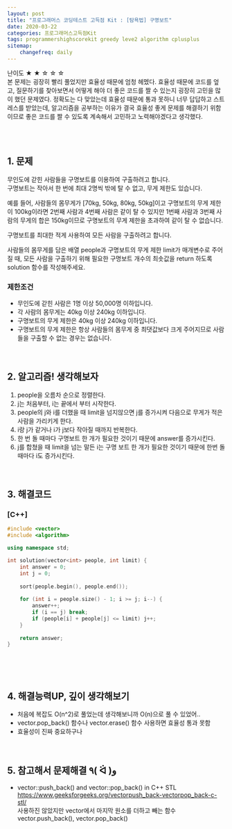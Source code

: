 ```yaml
---
layout: post
title: "프로그래머스 코딩테스트 고득점 Kit : [탐욕법] 구명보트"
date: 2020-03-22
categories: 프로그래머스고득점Kit
tags: programmershighscorekit greedy leve2 algorithm cplusplus
sitemap:
    changefreq: daily
---
```


난이도 ★ ★ ☆ ☆ ☆  
본 문제는 굉장히 빨리 풀었지만 효율성 때문에 엄청 헤멨다. 효율성 때문에 코드를 엎고, 질문하기를 찾아보면서 어떻게 해야 더 좋은 코드를 짤 수 있는지 굉장히 고민을 많이 했던 문제였다. 정확도는 다 맞았는데 효율성 때문에 통과 못하니 너무 답답하고 스트레스를 받았는데, 알고리즘을 공부하는 이유가 결국 효율성 좋게 문제를 해결하기 위함이므로 좋은 코드를 짤 수 있도록 계속해서 고민하고 노력해야겠다고 생각했다.  
<br/>

<br/>

## 1. 문제
무인도에 갇힌 사람들을 구명보트를 이용하여 구출하려고 합니다.  
구명보트는 작아서 한 번에 최대 2명씩 밖에 탈 수 없고, 무게 제한도 있습니다.  

예를 들어, 사람들의 몸무게가 [70kg, 50kg, 80kg, 50kg]이고 구명보트의 무게 제한이 100kg이라면 2번째 사람과 4번째 사람은 같이 탈 수 있지만 1번째 사람과 3번째 사람의 무게의 합은 150kg이므로 구명보트의 무게 제한을 초과하여 같이 탈 수 없습니다.  

구명보트를 최대한 적게 사용하여 모든 사람을 구출하려고 합니다.  

사람들의 몸무게를 담은 배열 people과 구명보트의 무게 제한 limit가 매개변수로 주어질 때, 모든 사람을 구출하기 위해 필요한 구명보트 개수의 최솟값을 return 하도록 solution 함수를 작성해주세요.  

### 제한조건
- 무인도에 갇힌 사람은 1명 이상 50,000명 이하입니다.
- 각 사람의 몸무게는 40kg 이상 240kg 이하입니다.
- 구명보트의 무게 제한은 40kg 이상 240kg 이하입니다.
- 구명보트의 무게 제한은 항상 사람들의 몸무게 중 최댓값보다 크게 주어지므로 사람들을 구출할 수 없는 경우는 없습니다.
<br/><br/><br/>

## 2. 알고리즘! 생각해보자
1) people을 오름차 순으로 정렬한다.  
2) j는 처음부터, i는 끝에서 부터 시작한다.  
3) people의 j와 i를 더했을 때 limit을 넘지않으면 j를 증가시켜 다음으로 무게가 적은 사람을 가리키게 한다.  
4) i랑 j가 같거나 i가 j보다 작아질 때까지 반복한다.  
5) 한 번 돌 때마다 구명보트 한 개가 필요한 것이기 때문에 answer를 증가시킨다.  
6) j를 합쳤을 때 limit을 넘는 말든 i는 구명 보트 한 개가 필요한 것이기 때문에 한번 돌 때마다 i도 증가시킨다.  
<br/><br/>

## 3. 해결코드
### [C++]
```c++
#include <vector>
#include <algorithm>

using namespace std;

int solution(vector<int> people, int limit) {
    int answer = 0;
    int j = 0;
    
    sort(people.begin(), people.end());
    
    for (int i = people.size() - 1; i >= j; i--) {
        answer++;
        if (i == j) break;
        if (people[i] + people[j] <= limit) j++;
    }
    
    return answer;
}
```
<br/><br/><br/>

## 4. 해결능력UP, 깊이 생각해보기
- 처음에 복잡도 O(n^2)로 풀었는데 생각해보니까 O(n)으로 풀 수 있었어..
- vector.pop_back() 함수나 vector.erase() 함수 사용하면 효율성 통과 못함
- 효율성이 진짜 중요하구나
<br/><br/><br/>

## 5. 참고해서 문제해결 ٩( ᐛ )و
- vector::push_back() and vector::pop_back() in C++ STL <https://www.geeksforgeeks.org/vectorpush_back-vectorpop_back-c-stl/>  
사용하진 않았지만 vector에서 마지막 원소를 더하고 빼는 함수 vector.push_back(), vector.pop_back()
<br/><br/><br/>